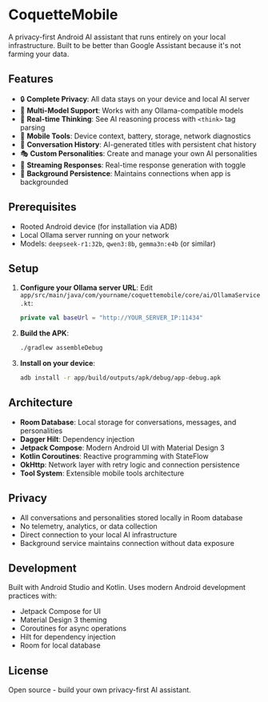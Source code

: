 # CoquetteMobile

A privacy-first Android AI assistant that runs entirely on your local infrastructure. Built to be better than Google Assistant because it's not farming your data.

## Features

- 🔒 **Complete Privacy**: All data stays on your device and local AI server
- 🧠 **Multi-Model Support**: Works with any Ollama-compatible models 
- 💭 **Real-time Thinking**: See AI reasoning process with `<think>` tag parsing
- 📱 **Mobile Tools**: Device context, battery, storage, network diagnostics
- 💬 **Conversation History**: AI-generated titles with persistent chat history
- 🎭 **Custom Personalities**: Create and manage your own AI personalities
- 🌊 **Streaming Responses**: Real-time response generation with toggle
- 🔄 **Background Persistence**: Maintains connections when app is backgrounded

## Prerequisites

- Rooted Android device (for installation via ADB)
- Local Ollama server running on your network
- Models: `deepseek-r1:32b`, `qwen3:8b`, `gemma3n:e4b` (or similar)

## Setup

1. **Configure your Ollama server URL**:
   Edit `app/src/main/java/com/yourname/coquettemobile/core/ai/OllamaService.kt`:
   ```kotlin
   private val baseUrl = "http://YOUR_SERVER_IP:11434"
   ```

2. **Build the APK**:
   ```bash
   ./gradlew assembleDebug
   ```

3. **Install on your device**:
   ```bash
   adb install -r app/build/outputs/apk/debug/app-debug.apk
   ```

## Architecture

- **Room Database**: Local storage for conversations, messages, and personalities
- **Dagger Hilt**: Dependency injection
- **Jetpack Compose**: Modern Android UI with Material Design 3
- **Kotlin Coroutines**: Reactive programming with StateFlow
- **OkHttp**: Network layer with retry logic and connection persistence
- **Tool System**: Extensible mobile tools architecture

## Privacy

- All conversations and personalities stored locally in Room database
- No telemetry, analytics, or data collection
- Direct connection to your local AI infrastructure
- Background service maintains connection without data exposure

## Development

Built with Android Studio and Kotlin. Uses modern Android development practices with:
- Jetpack Compose for UI
- Material Design 3 theming
- Coroutines for async operations
- Hilt for dependency injection
- Room for local database

## License

Open source - build your own privacy-first AI assistant.
